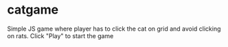 # catgame

Simple JS game where player has to click the cat on grid and avoid clicking on rats.
Click "Play" to start the game
